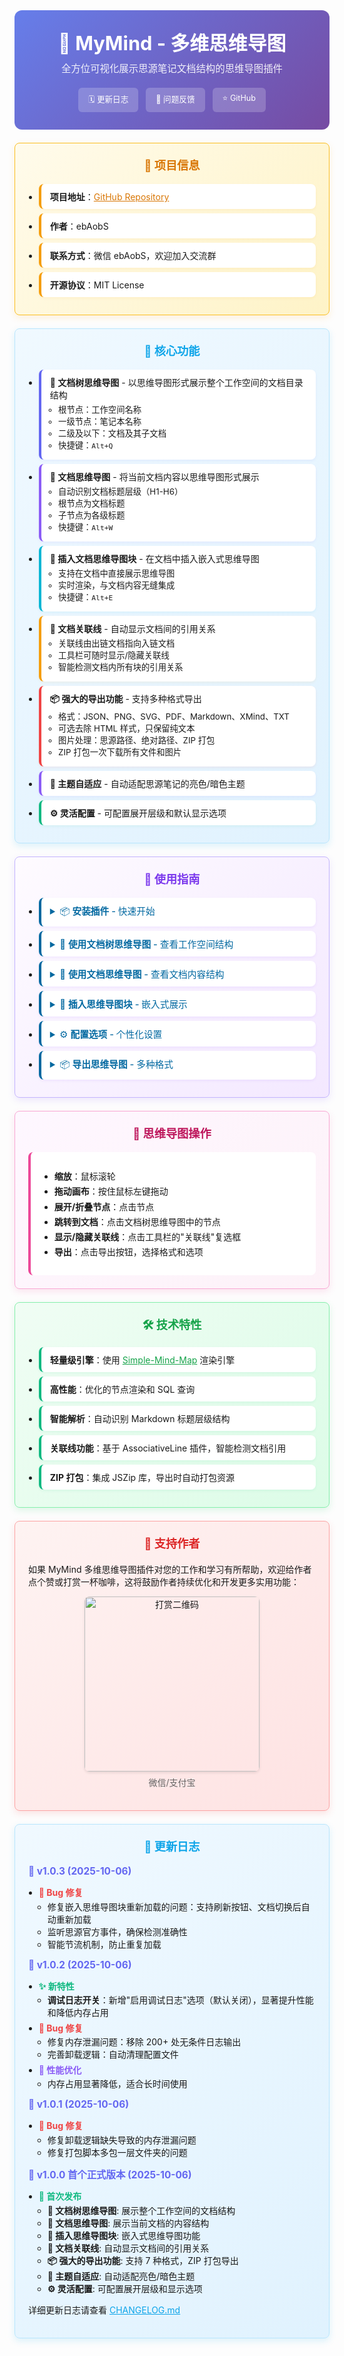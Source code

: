 <div class="sy__outline" style="max-width: 800px; margin: 0 auto;">
    <div style="text-align: center; padding: 2em; background: linear-gradient(135deg, #667eea, #764ba2); border-radius: 12px;">
        <h1 style="color: white; margin: 0; font-size: 2.2em;">🧠 MyMind - 多维思维导图</h1>
        <div style="color: rgba(255,255,255,0.9); margin-top: 0.5em; font-size: 1.1em;">全方位可视化展示思源笔记文档结构的思维导图插件</div>
        <div style="margin-top: 1.5em; display: flex; justify-content: center; gap: 12px; flex-wrap: wrap;">
            <a href="https://github.com/ebAobS/mymind/blob/main/CHANGELOG.md"
               style="padding: 8px 16px; background: rgba(255,255,255,0.2); color: white; border-radius: 6px; text-decoration: none; font-size: 0.9em;">🗓 更新日志</a>
            <a href="https://github.com/ebAobS/mymind/issues"
               style="padding: 8px 16px; background: rgba(255,255,255,0.2); color: white; border-radius: 6px; text-decoration: none; font-size: 0.9em;">💬 问题反馈</a>
            <a href="https://github.com/ebAobS/mymind"
               style="padding: 8px 16px; background: rgba(255,255,255,0.2); color: white; border-radius: 6px; text-decoration: none; font-size: 0.9em;">⭐ GitHub</a>
        </div>
    </div>
    <!-- 项目信息 -->
    <div style="margin-top: 1.5em; padding: 1.5em; background: linear-gradient(135deg, #fffbeb, #fef3c7); border: 1px solid #fbbf24; border-radius: 8px; box-shadow: 0 4px 12px rgba(245,158,11,0.15);">
        <h2 style="color: #d97706; margin: 0 0 1em; text-align: center; font-size: 1.3em;">🤝 项目信息</h2>
        <ul style="margin: 0; padding-left: 1.2em;">
            <li style="margin: 0.5em 0; padding: 10px 14px; background: white; border-radius: 8px; border-left: 4px solid #f59e0b; box-shadow: 0 2px 4px rgba(245,158,11,0.08);">
                <strong>项目地址</strong>：<a href="https://github.com/ebAobS/mymind" style="color: #d97706;">GitHub Repository</a>
            </li>
            <li style="margin: 0.5em 0; padding: 10px 14px; background: white; border-radius: 8px; border-left: 4px solid #f59e0b; box-shadow: 0 2px 4px rgba(245,158,11,0.08);">
                <strong>作者</strong>：ebAobS
            </li>
            <li style="margin: 0.5em 0; padding: 10px 14px; background: white; border-radius: 8px; border-left: 4px solid #f59e0b; box-shadow: 0 2px 4px rgba(245,158,11,0.08);">
                <strong>联系方式</strong>：微信 ebAobS，欢迎加入交流群
            </li>
            <li style="margin: 0.5em 0; padding: 10px 14px; background: white; border-radius: 8px; border-left: 4px solid #f59e0b; box-shadow: 0 2px 4px rgba(245,158,11,0.08);">
                <strong>开源协议</strong>：MIT License
            </li>
        </ul>
    </div>
    <!-- 核心功能 -->
    <div style="margin-top: 1.5em; padding: 1.5em; background: linear-gradient(135deg, #f0f9ff, #e0f2fe); border: 1px solid #bae6fd; border-radius: 8px; box-shadow: 0 4px 12px rgba(14,165,233,0.15);">
        <h2 style="color: #0ea5e9; margin: 0 0 1em; text-align: center; font-size: 1.3em;">🚀 核心功能</h2>
        <ul style="margin: 0; padding-left: 1.2em;">
            <li style="margin: 0.5em 0; padding: 10px 14px; background: white; border-radius: 8px; border-left: 4px solid #6366f1; box-shadow: 0 2px 4px rgba(99,102,241,0.08);">
                <strong>🌳 文档树思维导图</strong> - 以思维导图形式展示整个工作空间的文档目录结构
                <ul style="margin: 0.3em 0; padding-left: 1em; font-size: 0.95em;">
                    <li>根节点：工作空间名称</li>
                    <li>一级节点：笔记本名称</li>
                    <li>二级及以下：文档及其子文档</li>
                    <li>快捷键：<code>Alt+Q</code></li>
                </ul>
            </li>
            <li style="margin: 0.5em 0; padding: 10px 14px; background: white; border-radius: 8px; border-left: 4px solid #8b5cf6; box-shadow: 0 2px 4px rgba(139,92,246,0.08);">
                <strong>📄 文档思维导图</strong> - 将当前文档内容以思维导图形式展示
                <ul style="margin: 0.3em 0; padding-left: 1em; font-size: 0.95em;">
                    <li>自动识别文档标题层级（H1-H6）</li>
                    <li>根节点为文档标题</li>
                    <li>子节点为各级标题</li>
                    <li>快捷键：<code>Alt+W</code></li>
                </ul>
            </li>
            <li style="margin: 0.5em 0; padding: 10px 14px; background: white; border-radius: 8px; border-left: 4px solid #06b6d4; box-shadow: 0 2px 4px rgba(6,182,212,0.08);">
                <strong>🔖 插入文档思维导图块</strong> - 在文档中插入嵌入式思维导图
                <ul style="margin: 0.3em 0; padding-left: 1em; font-size: 0.95em;">
                    <li>支持在文档中直接展示思维导图</li>
                    <li>实时渲染，与文档内容无缝集成</li>
                    <li>快捷键：<code>Alt+E</code></li>
                </ul>
            </li>
            <li style="margin: 0.5em 0; padding: 10px 14px; background: white; border-radius: 8px; border-left: 4px solid #f59e0b; box-shadow: 0 2px 4px rgba(245,158,11,0.08);">
                <strong>🔗 文档关联线</strong> - 自动显示文档间的引用关系
                <ul style="margin: 0.3em 0; padding-left: 1em; font-size: 0.95em;">
                    <li>关联线由出链文档指向入链文档</li>
                    <li>工具栏可随时显示/隐藏关联线</li>
                    <li>智能检测文档内所有块的引用关系</li>
                </ul>
            </li>
            <li style="margin: 0.5em 0; padding: 10px 14px; background: white; border-radius: 8px; border-left: 4px solid #ef4444; box-shadow: 0 2px 4px rgba(239,68,68,0.08);">
                <strong>📦 强大的导出功能</strong> - 支持多种格式导出
                <ul style="margin: 0.3em 0; padding-left: 1em; font-size: 0.95em;">
                    <li>格式：JSON、PNG、SVG、PDF、Markdown、XMind、TXT</li>
                    <li>可选去除 HTML 样式，只保留纯文本</li>
                    <li>图片处理：思源路径、绝对路径、ZIP 打包</li>
                    <li>ZIP 打包一次下载所有文件和图片</li>
                </ul>
            </li>
            <li style="margin: 0.5em 0; padding: 10px 14px; background: white; border-radius: 8px; border-left: 4px solid #8b5cf6; box-shadow: 0 2px 4px rgba(139,92,246,0.08);">
                <strong>🎨 主题自适应</strong> - 自动适配思源笔记的亮色/暗色主题
            </li>
            <li style="margin: 0.5em 0; padding: 10px 14px; background: white; border-radius: 8px; border-left: 4px solid #10b981; box-shadow: 0 2px 4px rgba(16,185,129,0.08);">
                <strong>⚙️ 灵活配置</strong> - 可配置展开层级和默认显示选项
            </li>
        </ul>
    </div>
    <!-- 使用指南 -->
    <div style="margin-top: 1.5em; padding: 1.5em; background: linear-gradient(135deg, #fefbff, #f3e8ff); border: 1px solid #c4b5fd; border-radius: 8px; box-shadow: 0 4px 12px rgba(139,92,246,0.15);">
        <h2 style="color: #7c3aed; margin: 0 0 1em; text-align: center; font-size: 1.3em;">📖 使用指南</h2>
        <ul style="margin: 0; padding-left: 1.2em;">
            <li style="margin: 0.5em 0; padding: 10px 14px; background: white; border-radius: 8px; border-left: 4px solid #0369a1; box-shadow: 0 2px 4px rgba(124,58,237,0.08);">
                <details>
                <summary style="color: #0369a1; cursor: pointer; font-weight: 500; font-size: 1.05em;">📦 <strong>安装插件</strong> - 快速开始</summary>
                <div style="margin-top: 0.8em; padding-top: 0.8em; border-top: 1px solid #f3e8ff;">
                1. 在思源笔记插件市场中搜索"MyMind"或"多维思维导图"<br>
                2. 点击安装按钮完成插件安装<br>
                3. 安装完成后，顶栏会出现思维导图图标
                </div>
                </details>
            </li>
            <li style="margin: 0.5em 0; padding: 10px 14px; background: white; border-radius: 8px; border-left: 4px solid #0369a1; box-shadow: 0 2px 4px rgba(124,58,237,0.08);">
                <details>
                <summary style="color: #0369a1; cursor: pointer; font-weight: 500; font-size: 1.05em;">🌳 <strong>使用文档树思维导图</strong> - 查看工作空间结构</summary>
                <div style="margin-top: 0.8em; padding-top: 0.8em; border-top: 1px solid #f3e8ff;">
                <strong>触发方式：</strong><br>
                • 方式一：按快捷键 <code>Alt+Q</code><br>
                • 方式二：点击顶栏的文档树思维导图图标<br>
                • 方式三：命令面板搜索"文档树思维导图"<br><br>
                <strong>功能说明：</strong><br>
                • 展示整个工作空间的文档层级结构<br>
                • 点击节点可跳转到对应文档<br>
                • 支持展开/折叠节点<br>
                • 可显示文档间的关联线（引用关系）
                </div>
                </details>
            </li>
            <li style="margin: 0.5em 0; padding: 10px 14px; background: white; border-radius: 8px; border-left: 4px solid #0369a1; box-shadow: 0 2px 4px rgba(124,58,237,0.08);">
                <details>
                <summary style="color: #0369a1; cursor: pointer; font-weight: 500; font-size: 1.05em;">📄 <strong>使用文档思维导图</strong> - 查看文档内容结构</summary>
                <div style="margin-top: 0.8em; padding-top: 0.8em; border-top: 1px solid #f3e8ff;">
                <strong>触发方式：</strong><br>
                • 方式一：打开文档后按快捷键 <code>Alt+W</code><br>
                • 方式二：打开文档后点击顶栏的文档思维导图图标<br>
                • 方式三：命令面板搜索"文档思维导图"<br><br>
                <strong>功能说明：</strong><br>
                • 自动识别文档中的标题层级<br>
                • 根节点为文档标题<br>
                • 子节点为各级标题（H1-H6）<br>
                • 帮助快速了解文档结构和大纲
                </div>
                </details>
            </li>
            <li style="margin: 0.5em 0; padding: 10px 14px; background: white; border-radius: 8px; border-left: 4px solid #0369a1; box-shadow: 0 2px 4px rgba(124,58,237,0.08);">
                <details>
                <summary style="color: #0369a1; cursor: pointer; font-weight: 500; font-size: 1.05em;">🔖 <strong>插入思维导图块</strong> - 嵌入式展示</summary>
                <div style="margin-top: 0.8em; padding-top: 0.8em; border-top: 1px solid #f3e8ff;">
                <strong>触发方式：</strong><br>
                • 方式一：在编辑器中按快捷键 <code>Alt+E</code><br>
                • 方式二：命令面板搜索"插入文档思维导图块"<br><br>
                <strong>功能说明：</strong><br>
                • 在文档中插入嵌入式思维导图<br>
                • 实时渲染，随文档内容更新<br>
                • 适合在文档中直接展示结构图
                </div>
                </details>
            </li>
            <li style="margin: 0.5em 0; padding: 10px 14px; background: white; border-radius: 8px; border-left: 4px solid #0369a1; box-shadow: 0 2px 4px rgba(124,58,237,0.08);">
                <details>
                <summary style="color: #0369a1; cursor: pointer; font-weight: 500; font-size: 1.05em;">⚙️ <strong>配置选项</strong> - 个性化设置</summary>
                <div style="margin-top: 0.8em; padding-top: 0.8em; border-top: 1px solid #f3e8ff;">
                <strong>默认展开层级：</strong><br>
                • 0 = 全部展开<br>
                • ≥1 = 展开指定层数<br>
                • 默认值：3<br><br>
                <strong>关联线显示：</strong><br>
                • 可设置默认是否显示文档关联线<br>
                • 工具栏复选框可随时切换显示/隐藏
                </div>
                </details>
            </li>
            <li style="margin: 0.5em 0; padding: 10px 14px; background: white; border-radius: 8px; border-left: 4px solid #0369a1; box-shadow: 0 2px 4px rgba(124,58,237,0.08);">
                <details>
                <summary style="color: #0369a1; cursor: pointer; font-weight: 500; font-size: 1.05em;">📦 <strong>导出思维导图</strong> - 多种格式</summary>
                <div style="margin-top: 0.8em; padding-top: 0.8em; border-top: 1px solid #f3e8ff;">
                <strong>支持的格式：</strong><br>
                • JSON - 结构化数据<br>
                • PNG - 高清图片<br>
                • SVG - 矢量图<br>
                • PDF - 文档格式<br>
                • Markdown - 标记语言<br>
                • XMind - 专业思维导图软件格式<br>
                • TXT - 纯文本<br><br>
                <strong>导出选项：</strong><br>
                • 去除 HTML 样式（适用于 JSON、TXT）<br>
                • 图片保存方式：思源路径/绝对路径/ZIP 打包<br>
                • ZIP 打包一次下载所有文件和图片，解压即用
                </div>
                </details>
            </li>
        </ul>
    </div>
    <!-- 思维导图操作 -->
    <div style="margin-top: 1.5em; padding: 1.5em; background: linear-gradient(135deg, #fef7ff, #fdf2f8); border: 1px solid #f9a8d4; border-radius: 8px; box-shadow: 0 4px 12px rgba(236,72,153,0.15);">
        <h2 style="color: #be185d; margin: 0 0 1em; text-align: center; font-size: 1.3em;">🎯 思维导图操作</h2>
        <div style="background: white; padding: 1.5em; border-radius: 8px; border-left: 4px solid #ec4899;">
            <ul style="margin: 0.5em 0; padding-left: 1.2em;">
                <li style="margin: 0.3em 0;"><strong>缩放</strong>：鼠标滚轮</li>
                <li style="margin: 0.3em 0;"><strong>拖动画布</strong>：按住鼠标左键拖动</li>
                <li style="margin: 0.3em 0;"><strong>展开/折叠节点</strong>：点击节点</li>
                <li style="margin: 0.3em 0;"><strong>跳转到文档</strong>：点击文档树思维导图中的节点</li>
                <li style="margin: 0.3em 0;"><strong>显示/隐藏关联线</strong>：点击工具栏的"关联线"复选框</li>
                <li style="margin: 0.3em 0;"><strong>导出</strong>：点击导出按钮，选择格式和选项</li>
            </ul>
        </div>
    </div>
    <!-- 技术特性 -->
    <div style="margin-top: 1.5em; padding: 1.5em; background: linear-gradient(135deg, #f0fdf4, #dcfce7); border: 1px solid #86efac; border-radius: 8px; box-shadow: 0 4px 12px rgba(34,197,94,0.15);">
        <h2 style="color: #16a34a; margin: 0 0 1em; text-align: center; font-size: 1.3em;">🛠️ 技术特性</h2>
        <ul style="margin: 0; padding-left: 1.2em;">
            <li style="margin: 0.5em 0; padding: 10px 14px; background: white; border-radius: 8px; border-left: 4px solid #10b981; box-shadow: 0 2px 4px rgba(16,185,129,0.08);">
                <strong>轻量级引擎</strong>：使用 <a href="https://github.com/wanglin2/mind-map" style="color: #16a34a;">Simple-Mind-Map</a> 渲染引擎
            </li>
            <li style="margin: 0.5em 0; padding: 10px 14px; background: white; border-radius: 8px; border-left: 4px solid #10b981; box-shadow: 0 2px 4px rgba(16,185,129,0.08);">
                <strong>高性能</strong>：优化的节点渲染和 SQL 查询
            </li>
            <li style="margin: 0.5em 0; padding: 10px 14px; background: white; border-radius: 8px; border-left: 4px solid #10b981; box-shadow: 0 2px 4px rgba(16,185,129,0.08);">
                <strong>智能解析</strong>：自动识别 Markdown 标题层级结构
            </li>
            <li style="margin: 0.5em 0; padding: 10px 14px; background: white; border-radius: 8px; border-left: 4px solid #10b981; box-shadow: 0 2px 4px rgba(16,185,129,0.08);">
                <strong>关联线功能</strong>：基于 AssociativeLine 插件，智能检测文档引用
            </li>
            <li style="margin: 0.5em 0; padding: 10px 14px; background: white; border-radius: 8px; border-left: 4px solid #10b981; box-shadow: 0 2px 4px rgba(16,185,129,0.08);">
                <strong>ZIP 打包</strong>：集成 JSZip 库，导出时自动打包资源
            </li>
        </ul>
    </div>
    <!-- 支持作者 -->
    <div style="margin-top: 1.5em; padding: 1.5em; background: linear-gradient(135deg, #fef3f2, #fee2e2); border: 1px solid #fca5a5; border-radius: 8px; box-shadow: 0 4px 12px rgba(239,68,68,0.15);">
        <h2 style="color: #dc2626; margin: 0 0 1em; text-align: center; font-size: 1.3em;">🫧 支持作者</h2>
        <p style="margin: 0.5em 0;">如果 MyMind 多维思维导图插件对您的工作和学习有所帮助，欢迎给作者点个赞或打赏一杯咖啡，这将鼓励作者持续优化和开发更多实用功能：</p>
        <div style="margin: 1em 0; text-align: center;">
            <img src="https://i0.hdslb.com/bfs/openplatform/12bb6dd415d52c76318b4fb391f179e69d263a54.png@1e_1c.webp"
                 alt="打赏二维码"
                 style="width: 280px; border-radius: 8px; box-shadow: 0 2px 4px rgba(0,0,0,0.1);">
            <p style="margin: 0.5em 0; color: #666;">微信/支付宝</p>
        </div>
    </div>
    <!-- 更新日志 -->
    <div style="margin-top: 1.5em; padding: 1.5em; background: linear-gradient(135deg, #f0f9ff, #e0f2fe); border: 1px solid #bae6fd; border-radius: 8px; box-shadow: 0 4px 12px rgba(14,165,233,0.15);">
        <h2 style="color: #0ea5e9; margin: 0 0 1em; text-align: center; font-size: 1.3em;">🚀 更新日志</h2>
        
<strong style="color: #6366f1; font-size: 1.1em;">📅 v1.0.3 (2025-10-06)</strong>
<ul style="margin: 0.5em 0; padding-left: 1.2em;">
<li style="margin: 0.3em 0;"><strong style="color: #ef4444;">🐛 Bug 修复</strong>
<ul style="margin: 0.2em 0; padding-left: 1em;">
<li>修复嵌入思维导图块重新加载的问题：支持刷新按钮、文档切换后自动重新加载</li>
<li>监听思源官方事件，确保检测准确性</li>
<li>智能节流机制，防止重复加载</li>
</ul>
</li>
</ul>

<strong style="color: #6366f1; font-size: 1.1em;">📅 v1.0.2 (2025-10-06)</strong>
<ul style="margin: 0.5em 0; padding-left: 1.2em;">
<li style="margin: 0.3em 0;"><strong style="color: #10b981;">✨ 新特性</strong>
<ul style="margin: 0.2em 0; padding-left: 1em;">
<li><strong>调试日志开关</strong>：新增"启用调试日志"选项（默认关闭），显著提升性能和降低内存占用</li>
</ul>
</li>
<li style="margin: 0.3em 0;"><strong style="color: #ef4444;">🐛 Bug 修复</strong>
<ul style="margin: 0.2em 0; padding-left: 1em;">
<li>修复内存泄漏问题：移除 200+ 处无条件日志输出</li>
<li>完善卸载逻辑：自动清理配置文件</li>
</ul>
</li>
<li style="margin: 0.3em 0;"><strong style="color: #8b5cf6;">🚀 性能优化</strong>
<ul style="margin: 0.2em 0; padding-left: 1em;">
<li>内存占用显著降低，适合长时间使用</li>
</ul>
</li>
</ul>

<strong style="color: #6366f1; font-size: 1.1em;">📅 v1.0.1 (2025-10-06)</strong>
<ul style="margin: 0.5em 0; padding-left: 1.2em;">
<li style="margin: 0.3em 0;"><strong style="color: #ef4444;">🐛 Bug 修复</strong>
<ul style="margin: 0.2em 0; padding-left: 1em;">
<li>修复卸载逻辑缺失导致的内存泄漏问题</li>
<li>修复打包脚本多包一层文件夹的问题</li>
</ul>
</li>
</ul>

<strong style="color: #6366f1; font-size: 1.1em;">📅 v1.0.0 首个正式版本 (2025-10-06)</strong>
<ul style="margin: 0.5em 0; padding-left: 1.2em;">
<li style="margin: 0.3em 0;"><strong style="color: #10b981;">🎉 首次发布</strong>
<ul style="margin: 0.2em 0; padding-left: 1em;">
<li><strong>🌳 文档树思维导图</strong>: 展示整个工作空间的文档结构</li>
<li><strong>📄 文档思维导图</strong>: 展示当前文档的内容结构</li>
<li><strong>🔖 插入思维导图块</strong>: 嵌入式思维导图功能</li>
<li><strong>🔗 文档关联线</strong>: 自动显示文档间的引用关系</li>
<li><strong>📦 强大的导出功能</strong>: 支持 7 种格式，ZIP 打包导出</li>
<li><strong>🎨 主题自适应</strong>: 自动适配亮色/暗色主题</li>
<li><strong>⚙️ 灵活配置</strong>: 可配置展开层级和显示选项</li>
</ul>
</li>
</ul>

<p style="margin-top: 1em;">详细更新日志请查看 <a href="https://github.com/ebAobS/mymind/blob/main/CHANGELOG.md" style="color: #0ea5e9;">CHANGELOG.md</a></p>
    </div>
</div>
